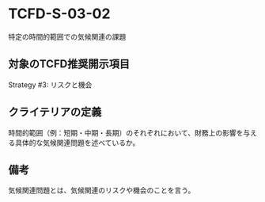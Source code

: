# TCFD-S-03-02

特定の時間的範囲での気候関連の課題

## 対象のTCFD推奨開示項目

Strategy #3: リスクと機会

## クライテリアの定義

時間的範囲（例：短期・中期・長期）のそれぞれにおいて、財務上の影響を与える具体的な気候関連問題を述べているか。

## 備考

気候関連問題とは、気候関連のリスクや機会のことを言う。
